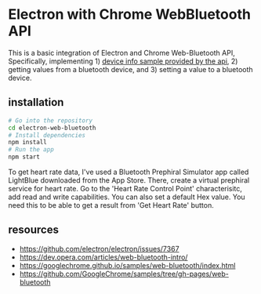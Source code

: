 # Electron with Chrome WebBluetooth API
This is a basic integration of Electron and Chrome Web-Bluetooth API, Specifically, implementing 1) [device info sample provided by the api](https://googlechrome.github.io/samples/web-bluetooth/device-info.html), 2) getting values from a bluetooth device, and 3) setting a value to a bluetooth device. 

## installation
```bash
# Go into the repository
cd electron-web-bluetooth
# Install dependencies
npm install
# Run the app
npm start
```

To get heart rate data, I've used a Bluetooth Prephiral Simulator app called LightBlue downloaded from the App Store. There, create a virtual prephiral service for heart rate. Go to the 'Heart Rate Control Point' characterisitc, add read and write capabilities. You can also set a default Hex value. You need this to be able to get a result from 'Get Heart Rate' button.


## resources
* https://github.com/electron/electron/issues/7367
* https://dev.opera.com/articles/web-bluetooth-intro/
* https://googlechrome.github.io/samples/web-bluetooth/index.html
* https://github.com/GoogleChrome/samples/tree/gh-pages/web-bluetooth